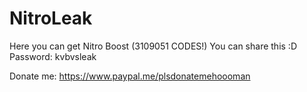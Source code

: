 # NitroLeak
Here you can get Nitro Boost (3109051 CODES!)
You can share this :D
Password: kvbvsleak


Donate me: https://www.paypal.me/plsdonatemehoooman
